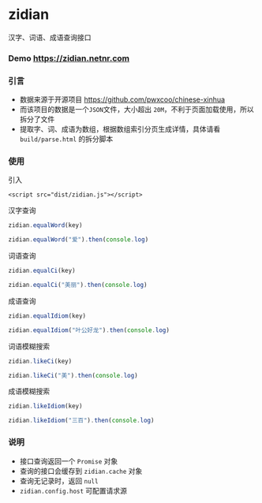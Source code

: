 # zidian
汉字、词语、成语查询接口

### Demo <https://zidian.netnr.com>

### 引言
- 数据来源于开源项目 <https://github.com/pwxcoo/chinese-xinhua>
- 而该项目的数据是一个`JSON`文件，大小超出 `20M`，不利于页面加载使用，所以拆分了文件
- 提取字、词、成语为数组，根据数组索引分页生成详情，具体请看 `build/parse.html` 的拆分脚本

### 使用
引入
```
<script src="dist/zidian.js"></script>
```

汉字查询
```js
zidian.equalWord(key)

zidian.equalWord("爱").then(console.log)
```

词语查询
```js
zidian.equalCi(key)

zidian.equalCi("美丽").then(console.log)
```

成语查询
```js
zidian.equalIdiom(key)

zidian.equalIdiom("叶公好龙").then(console.log)
```

词语模糊搜索
```js
zidian.likeCi(key)

zidian.likeCi("美").then(console.log)
```

成语模糊搜索
```js
zidian.likeIdiom(key)

zidian.likeIdiom("三百").then(console.log)
```

### 说明
- 接口查询返回一个  `Promise`  对象
- 查询的接口会缓存到 `zidian.cache` 对象
- 查询无记录时，返回 `null`
- `zidian.config.host` 可配置请求源